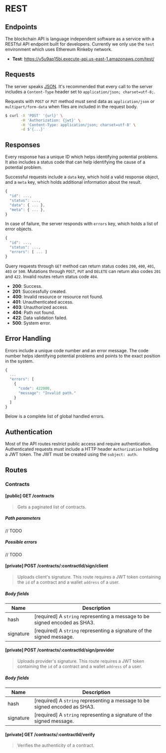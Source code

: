 # REST

## Endpoints

The blockchain API is language independent software as a service with a RESTful API endpoint built for developers. Currently we only use the `test` environment which uses Ethereum Rinkeby network.

* **Test**: https://y5u9ap15bi.execute-api.us-east-1.amazonaws.com/test/

## Requests

The server speaks [JSON](https://en.wikipedia.org/wiki/JSON). It's recommended that every call to the server includes a `Content-Type` header set to `application/json; charset=utf-8;`. 

Requests with `POST` or `PUT` method must send data as `application/json` or `multipart/form-data` when files are included in the request body.

```bash
$ curl -X 'POST' '{url}' \
       -H 'Authorization: {jwt}' \
       -H 'Content-Type: application/json; charset=utf-8' \
       -d $'{...}'
```

## Responses

Every response has a unique ID which helps identifying potential problems. It also includes a status code that can help identifying the cause of a potential problem.

Successful requests include a `data` key, which hold a valid response object, and a `meta` key, which holds additional information about the result.

```js
{
  "id": ...,
  "status": ...,
  "data": { ... },
  "meta": { ... },
}
```

In case of failure, the server responds with `errors` key, which holds a list of error objects.

```js
{
  "id": ...,
  "status": ...,
  "errors": [ ... ]
}
```

Query requests through `GET` method can return status codes `200`, `400`, `401`, `403` or `500`. Mutations through `POST`, `PUT` and `DELETE` can return also codes `201` and `422`. Invalid routes return status code `404`.

* **200**: Success.
* **201**: Successfully created.
* **400**: Invalid resource or resource not found.
* **401**: Unauthenticated access.
* **403**: Unauthorized access.
* **404**: Path not found.
* **422**: Data validation failed.
* **500**: System error.

## Error Handling

Errors include a unique code number and an error message. The code number helps identifying potential problems and points to the exact position in the system.

```js
{
  ...
  "errors": [
    {
      "code": 422000,
      "message": "Invalid path."
    }
  ]
}
```

Below is a complete list of global handled errors.

## Authentication

Most of the API routes restrict public access and require authentication. Authenticated requests must include a HTTP header `Authorization` holding a JWT token. The JWT must be created using the `subject: auth`.

## Routes

### Contracts

#### [public] GET /contracts

> Gets a paginated list of contracts.

##### Path parameters

// TODO

##### Possible errors

// TODO

#### [private] POST /contracts/:contractId/sign/client

> Uploads client's signature. This route requires a JWT token containing the `id` of a contract and a wallet `address` of a user.

##### Body fields

| Name | Description
|-|-
| hash | [required] A `string` representing a message to be signed encoded as SHA3.
| signature | [required] A `string` representing a signature of the signed message.

#### [private] POST /contracts/:contractId/sign/provider

> Uploads provider's signature. This route requires a JWT token containing the `id` of a contract and a wallet `address` of a user.

##### Body fields

| Name | Description
|-|-
| hash | [required] A `string` representing a message to be signed encoded as SHA3.
| signature | [required] A `string` representing a signature of the signed message.

#### [private] GET /contracts/:contractId/verify

> Verifies the authenticity of a contract.
